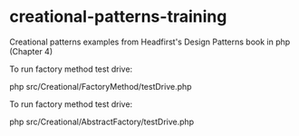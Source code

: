 # creational-patterns-training
Creational patterns examples from Headfirst's Design Patterns book in php (Chapter 4)

To run factory method test drive:

php src/Creational/FactoryMethod/testDrive.php



To run factory method test drive:

php src/Creational/AbstractFactory/testDrive.php